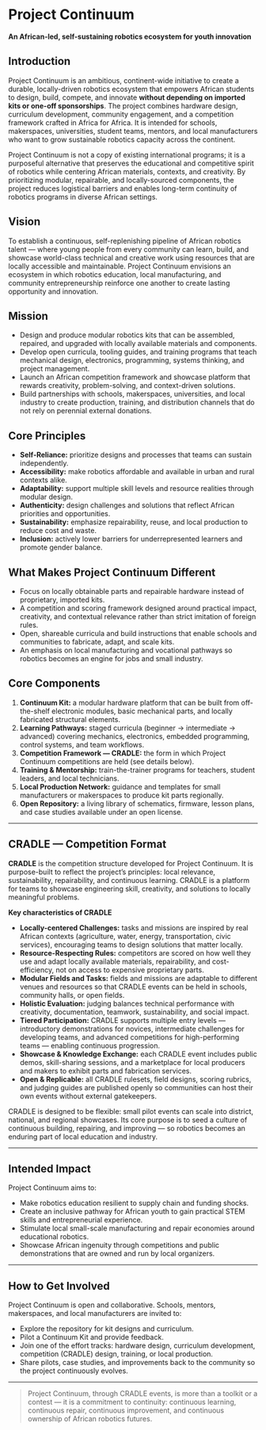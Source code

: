 # Project Continuum

**An African-led, self-sustaining robotics ecosystem for youth innovation**

## Introduction

Project Continuum is an ambitious, continent-wide initiative to create a durable, locally-driven robotics ecosystem that empowers African students to design, build, compete, and innovate **without depending on imported kits or one-off sponsorships**. The project combines hardware design, curriculum development, community engagement, and a competition framework crafted in Africa for Africa. It is intended for schools, makerspaces, universities, student teams, mentors, and local manufacturers who want to grow sustainable robotics capacity across the continent.

Project Continuum is not a copy of existing international programs; it is a purposeful alternative that preserves the educational and competitive spirit of robotics while centering African materials, contexts, and creativity. By prioritizing modular, repairable, and locally-sourced components, the project reduces logistical barriers and enables long-term continuity of robotics programs in diverse African settings.

## Vision

To establish a continuous, self-replenishing pipeline of African robotics talent — where young people from every community can learn, build, and showcase world-class technical and creative work using resources that are locally accessible and maintainable. Project Continuum envisions an ecosystem in which robotics education, local manufacturing, and community entrepreneurship reinforce one another to create lasting opportunity and innovation.

## Mission

- Design and produce modular robotics kits that can be assembled, repaired, and upgraded with locally available materials and components.  
- Develop open curricula, tooling guides, and training programs that teach mechanical design, electronics, programming, systems thinking, and project management.  
- Launch an African competition framework and showcase platform that rewards creativity, problem-solving, and context-driven solutions.  
- Build partnerships with schools, makerspaces, universities, and local industry to create production, training, and distribution channels that do not rely on perennial external donations.

## Core Principles

- **Self-Reliance:** prioritize designs and processes that teams can sustain independently.  
- **Accessibility:** make robotics affordable and available in urban and rural contexts alike.  
- **Adaptability:** support multiple skill levels and resource realities through modular design.  
- **Authenticity:** design challenges and solutions that reflect African priorities and opportunities.  
- **Sustainability:** emphasize repairability, reuse, and local production to reduce cost and waste.  
- **Inclusion:** actively lower barriers for underrepresented learners and promote gender balance.

## What Makes Project Continuum Different

- Focus on locally obtainable parts and repairable hardware instead of proprietary, imported kits.  
- A competition and scoring framework designed around practical impact, creativity, and contextual relevance rather than strict imitation of foreign rules.  
- Open, shareable curricula and build instructions that enable schools and communities to fabricate, adapt, and scale kits.  
- An emphasis on local manufacturing and vocational pathways so robotics becomes an engine for jobs and small industry.

## Core Components

1. **Continuum Kit:** a modular hardware platform that can be built from off-the-shelf electronic modules, basic mechanical parts, and locally fabricated structural elements.  
2. **Learning Pathways:** staged curricula (beginner → intermediate → advanced) covering mechanics, electronics, embedded programming, control systems, and team workflows.  
3. **Competition Framework — CRADLE:** the form in which Project Continuum competitions are held (see details below).  
4. **Training & Mentorship:** train-the-trainer programs for teachers, student leaders, and local technicians.  
5. **Local Production Network:** guidance and templates for small manufacturers or makerspaces to produce kit parts regionally.  
6. **Open Repository:** a living library of schematics, firmware, lesson plans, and case studies available under an open license.

---

## CRADLE — Competition Format

**CRADLE** is the competition structure developed for Project Continuum. It is purpose-built to reflect the project’s principles: local relevance, sustainability, repairability, and continuous learning. CRADLE is a platform for teams to showcase engineering skill, creativity, and solutions to locally meaningful problems.

**Key characteristics of CRADLE**

- **Locally-centered Challenges:** tasks and missions are inspired by real African contexts (agriculture, water, energy, transportation, civic services), encouraging teams to design solutions that matter locally.  
- **Resource-Respecting Rules:** competitors are scored on how well they use and adapt locally available materials, repairability, and cost-efficiency, not on access to expensive proprietary parts.  
- **Modular Fields and Tasks:** fields and missions are adaptable to different venues and resources so that CRADLE events can be held in schools, community halls, or open fields.  
- **Holistic Evaluation:** judging balances technical performance with creativity, documentation, teamwork, sustainability, and social impact.  
- **Tiered Participation:** CRADLE supports multiple entry levels — introductory demonstrations for novices, intermediate challenges for developing teams, and advanced competitions for high-performing teams — enabling continuous progression.  
- **Showcase & Knowledge Exchange:** each CRADLE event includes public demos, skill-sharing sessions, and a marketplace for local producers and makers to exhibit parts and fabrication services.  
- **Open & Replicable:** all CRADLE rulesets, field designs, scoring rubrics, and judging guides are published openly so communities can host their own events without external gatekeepers.

CRADLE is designed to be flexible: small pilot events can scale into district, national, and regional showcases. Its core purpose is to seed a culture of continuous building, repairing, and improving — so robotics becomes an enduring part of local education and industry.

---

## Intended Impact

Project Continuum aims to:  
- Make robotics education resilient to supply chain and funding shocks.  
- Create an inclusive pathway for African youth to gain practical STEM skills and entrepreneurial experience.  
- Stimulate local small-scale manufacturing and repair economies around educational robotics.  
- Showcase African ingenuity through competitions and public demonstrations that are owned and run by local organizers.

---

## How to Get Involved

Project Continuum is open and collaborative. Schools, mentors, makerspaces, and local manufacturers are invited to:  
- Explore the repository for kit designs and curriculum.  
- Pilot a Continuum Kit and provide feedback.  
- Join one of the effort tracks: hardware design, curriculum development, competition (CRADLE) design, training, or local production.  
- Share pilots, case studies, and improvements back to the community so the project continuously evolves.

---

> Project Continuum, through CRADLE events, is more than a toolkit or a contest — it is a commitment to continuity: continuous learning, continuous repair, continuous improvement, and continuous ownership of African robotics futures.
